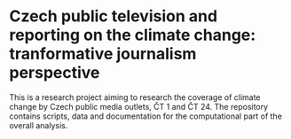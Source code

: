 # Czech public television and reporting on the climate change: tranformative journalism perspective
This is a research project aiming to research the coverage of climate change by Czech public media outlets, ČT 1 and ČT 24.
The repository contains scripts, data and documentation for the computational part of the overall analysis.
